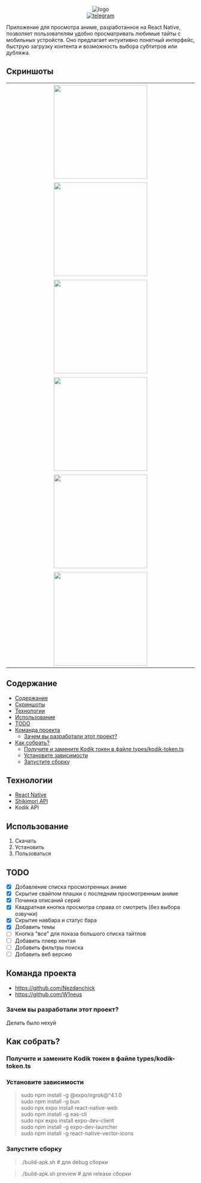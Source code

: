 <span style="display:block;text-align:center">![logo](./assets/images/title.png)</span>
<span style="display:block;text-align:center">[![telegram](https://img.shields.io/badge/Nezdanchick-2CA5E0?style=for-the-badge&logo=telegram&logoColor=white)](https://t.me/nezdanchickchannel)</span>

Приложение для просмотра аниме, разработанное на React Native, позволяет пользователям удобно просматривать любимые тайты с мобильных устройств. Оно предлагает интуитивно понятный интерфейс, быструю загрузку контента и возможность выбора субтитров или дубляжа.

## Скриншоты
<table>
  <tr style="display: flex; flex-wrap: wrap; justify-content: center;">
    <td style="padding: 5px;"><img src="https://github.com/Nezdanchick/NekoWatch/blob/master/assets/images/photo_1_2025-08-17_22-02-29.jpg" width="250"></td>
    <td style="padding: 5px;"><img src="https://github.com/Nezdanchick/NekoWatch/blob/master/assets/images/photo_2_2025-08-17_22-02-29.jpg" width="250"></td>
    <td style="padding: 5px;"><img src="https://github.com/Nezdanchick/NekoWatch/blob/master/assets/images/photo_3_2025-08-17_22-02-29.jpg" width="250"></td>
    <td style="padding: 5px;"><img src="https://github.com/Nezdanchick/NekoWatch/blob/master/assets/images/photo_4_2025-08-17_22-02-29.jpg" width="250"></td>
    <td style="padding: 5px;"><img src="https://github.com/Nezdanchick/NekoWatch/blob/master/assets/images/photo_5_2025-08-17_22-02-29.jpg" width="250"></td>
    <td style="padding: 5px;"><img src="https://github.com/Nezdanchick/NekoWatch/blob/master/assets/images/photo_6_2025-08-17_22-02-29.jpg" width="250"></td>
  </tr>
</table>


## Содержание
- [Содержание](#содержание)
- [Скриншоты](#скриншоты)
- [Технологии](#технологии)
- [Использование](#использование)
- [TODO](#todo)
- [Команда проекта](#команда-проекта)
  - [Зачем вы разработали этот проект?](#зачем-вы-разработали-этот-проект)
- [Как собрать?](#как-собрать)
  - [Получите и замените Kodik токен в файле types/kodik-token.ts](#получите-и-замените-kodik-токен-в-файле-typeskodik-tokents)
  - [Установите зависимости](#установите-зависимости)
  - [Запустите сборку](#запустите-сборку)

## Технологии
- [React Native](https://reactnative.dev/)
- [Shikimori API](https://shikimori.one/api/doc)
- Kodik API

## Использование
1) Скачать
2) Установить 
3) Пользоваться

## TODO
- [x] Добавление списка просмотренных аниме
- [x] Скрытие свайпом плашки с последним просмотренным аниме
- [x] Починка описаний серий
- [x] Квадратная кнопка просмотра справа от смотреть (без выбора озвучки)
- [x] Скрытие навбара и статус бара
- [x] Добавить темы
- [ ] Кнопка "все" для показа большого списка тайтлов
- [ ] Добавить плеер хентая
- [ ] Добавить фильтры поиска
- [ ] Добавить веб версию

## Команда проекта
- https://github.com/Nezdanchick
- https://github.com/W1neus

### Зачем вы разработали этот проект?
Делать было нехуй

## Как собрать?

### Получите и замените Kodik токен в файле types/kodik-token.ts

### Установите зависимости

> sudo npm install -g @expo/ngrok@^4.1.0   
  sudo npm install -g bun   
  sudo npx expo install react-native-web   
  sudo npm install -g eas-cli   
  sudo npx expo install expo-dev-client   
  sudo npm install -g expo-dev-launcher   
  sudo npm install -g react-native-vector-icons  
 
### Запустите сборку

> ./build-apk.sh # для debug сборки

> ./build-apk.sh preview # для release сборки 
